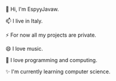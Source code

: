 🐢 Hi, I'm EspyyJavaw.

📫 I live in Italy.

⚡ For now all my projects are private.

😄 I love music.

🔭 I love programming and computing.

✨ I'm currently learning computer science.
